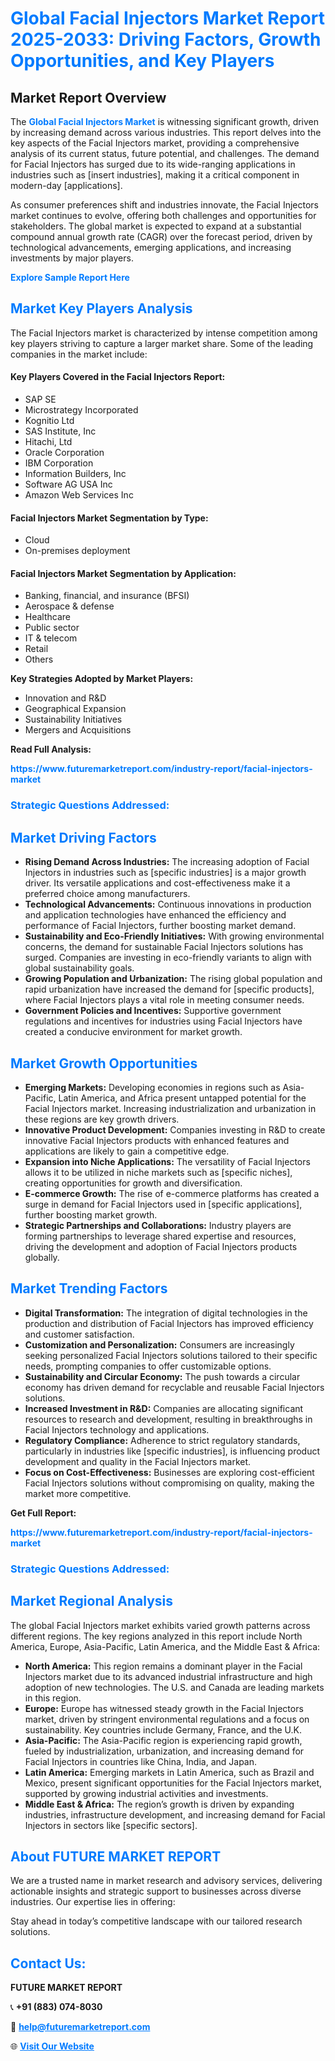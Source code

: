 <h1 style="color: #007BFF;">Global Facial Injectors Market Report 2025-2033: Driving Factors, Growth Opportunities, and Key Players</h1>

<section id="overview">
<h2>Market Report Overview</h2>
<p>The <a href="https://www.futuremarketreport.com/industry-report/facial-injectors-market" style="color: #007BFF; text-decoration: none;"><strong>Global Facial Injectors Market</strong></a> is witnessing significant growth, driven by increasing demand across various industries. This report delves into the key aspects of the Facial Injectors market, providing a comprehensive analysis of its current status, future potential, and challenges. The demand for Facial Injectors has surged due to its wide-ranging applications in industries such as [insert industries], making it a critical component in modern-day [applications].</p>
<p>As consumer preferences shift and industries innovate, the Facial Injectors market continues to evolve, offering both challenges and opportunities for stakeholders. The global market is expected to expand at a substantial compound annual growth rate (CAGR) over the forecast period, driven by technological advancements, emerging applications, and increasing investments by major players.</p>
</section>

<section id="overview">
<p><a href="https://www.futuremarketreport.com/request-sample/reportId=37590" style="color: #007BFF; text-decoration: none;"><strong>Explore Sample Report Here</strong></a></p>
</section>

<section id="key-players">
<h2 style="color: #007BFF;">Market Key Players Analysis</h2>
<p>The Facial Injectors market is characterized by intense competition among key players striving to capture a larger market share. Some of the leading companies in the market include:</p>
<h4>Key Players Covered in the Facial Injectors Report:</h4>
<ul><li>SAP SE</li><li>Microstrategy Incorporated</li><li>Kognitio Ltd</li><li>SAS Institute, Inc</li><li>Hitachi, Ltd</li><li>Oracle Corporation</li><li>IBM Corporation</li><li>Information Builders, Inc</li><li>Software AG USA Inc</li><li>Amazon Web Services Inc</li></ul>
<h4>Facial Injectors Market Segmentation by Type:</h4>
<ul><li>Cloud</li><li>On-premises deployment</li></ul>

<h4>Facial Injectors Market Segmentation by Application:</h4>
<ul><li>Banking, financial, and insurance (BFSI)</li><li>Aerospace &amp; defense</li><li>Healthcare</li><li>Public sector</li><li>IT &amp; telecom</li><li>Retail</li><li>Others</li></ul>
<p><strong>Key Strategies Adopted by Market Players:</strong></p>
<ul>
<li>Innovation and R&D</li>
<li>Geographical Expansion</li>
<li>Sustainability Initiatives</li>
<li>Mergers and Acquisitions</li>
</ul>
</section>

<section>
<p><strong>Read Full Analysis: </strong></p><a href="https://www.futuremarketreport.com/industry-report/facial-injectors-market" style="color: #007BFF; text-decoration: none;"><strong>https://www.futuremarketreport.com/industry-report/facial-injectors-market</strong></a>
<h3 style="color: #007BFF;">Strategic Questions Addressed:</h3>
</section>

<section id="driving-factors">
<h2 style="color: #007BFF;">Market Driving Factors</h2>
<ul>
<li><strong>Rising Demand Across Industries:</strong> The increasing adoption of Facial Injectors in industries such as [specific industries] is a major growth driver. Its versatile applications and cost-effectiveness make it a preferred choice among manufacturers.</li>
<li><strong>Technological Advancements:</strong> Continuous innovations in production and application technologies have enhanced the efficiency and performance of Facial Injectors, further boosting market demand.</li>
<li><strong>Sustainability and Eco-Friendly Initiatives:</strong> With growing environmental concerns, the demand for sustainable Facial Injectors solutions has surged. Companies are investing in eco-friendly variants to align with global sustainability goals.</li>
<li><strong>Growing Population and Urbanization:</strong> The rising global population and rapid urbanization have increased the demand for [specific products], where Facial Injectors plays a vital role in meeting consumer needs.</li>
<li><strong>Government Policies and Incentives:</strong> Supportive government regulations and incentives for industries using Facial Injectors have created a conducive environment for market growth.</li>
</ul>
</section>

<section id="growth-opportunities">
<h2 style="color: #007BFF;">Market Growth Opportunities</h2>
<ul>
<li><strong>Emerging Markets:</strong> Developing economies in regions such as Asia-Pacific, Latin America, and Africa present untapped potential for the Facial Injectors market. Increasing industrialization and urbanization in these regions are key growth drivers.</li>
<li><strong>Innovative Product Development:</strong> Companies investing in R&D to create innovative Facial Injectors products with enhanced features and applications are likely to gain a competitive edge.</li>
<li><strong>Expansion into Niche Applications:</strong> The versatility of Facial Injectors allows it to be utilized in niche markets such as [specific niches], creating opportunities for growth and diversification.</li>
<li><strong>E-commerce Growth:</strong> The rise of e-commerce platforms has created a surge in demand for Facial Injectors used in [specific applications], further boosting market growth.</li>
<li><strong>Strategic Partnerships and Collaborations:</strong> Industry players are forming partnerships to leverage shared expertise and resources, driving the development and adoption of Facial Injectors products globally.</li>
</ul>
</section>

<section id="trending-factors">
<h2 style="color: #007BFF;">Market Trending Factors</h2>
<ul>
<li><strong>Digital Transformation:</strong> The integration of digital technologies in the production and distribution of Facial Injectors has improved efficiency and customer satisfaction.</li>
<li><strong>Customization and Personalization:</strong> Consumers are increasingly seeking personalized Facial Injectors solutions tailored to their specific needs, prompting companies to offer customizable options.</li>
<li><strong>Sustainability and Circular Economy:</strong> The push towards a circular economy has driven demand for recyclable and reusable Facial Injectors solutions.</li>
<li><strong>Increased Investment in R&D:</strong> Companies are allocating significant resources to research and development, resulting in breakthroughs in Facial Injectors technology and applications.</li>
<li><strong>Regulatory Compliance:</strong> Adherence to strict regulatory standards, particularly in industries like [specific industries], is influencing product development and quality in the Facial Injectors market.</li>
<li><strong>Focus on Cost-Effectiveness:</strong> Businesses are exploring cost-efficient Facial Injectors solutions without compromising on quality, making the market more competitive.</li>
</ul>
</section>

<section>
<p><strong>Get Full Report: </strong></p><a href="https://www.futuremarketreport.com/industry-report/facial-injectors-market" style="color: #007BFF; text-decoration: none;"><strong>https://www.futuremarketreport.com/industry-report/facial-injectors-market</strong></a>
<h3 style="color: #007BFF;">Strategic Questions Addressed:</h3>
</section>


<section id="regional-analysis">
<h2 style="color: #007BFF;">Market Regional Analysis</h2>
<p>The global Facial Injectors market exhibits varied growth patterns across different regions. The key regions analyzed in this report include North America, Europe, Asia-Pacific, Latin America, and the Middle East & Africa:</p>
<ul>
<li><strong>North America:</strong> This region remains a dominant player in the Facial Injectors market due to its advanced industrial infrastructure and high adoption of new technologies. The U.S. and Canada are leading markets in this region.</li>
<li><strong>Europe:</strong> Europe has witnessed steady growth in the Facial Injectors market, driven by stringent environmental regulations and a focus on sustainability. Key countries include Germany, France, and the U.K.</li>
<li><strong>Asia-Pacific:</strong> The Asia-Pacific region is experiencing rapid growth, fueled by industrialization, urbanization, and increasing demand for Facial Injectors in countries like China, India, and Japan.</li>
<li><strong>Latin America:</strong> Emerging markets in Latin America, such as Brazil and Mexico, present significant opportunities for the Facial Injectors market, supported by growing industrial activities and investments.</li>
<li><strong>Middle East & Africa:</strong> The region’s growth is driven by expanding industries, infrastructure development, and increasing demand for Facial Injectors in sectors like [specific sectors].</li>
</ul>
</section>

<footer>
<h2 style="color: #007BFF;">About FUTURE MARKET REPORT</h2>
<p>We are a trusted name in market research and advisory services, delivering actionable insights and strategic support to businesses across diverse industries. Our expertise lies in offering:</p>

<p>Stay ahead in today’s competitive landscape with our tailored research solutions.</p>

<h2 style="color: #007BFF;">Contact Us:</h2>
<p><strong>FUTURE MARKET REPORT</strong></p>
<p>📞 <strong>+91 (883) 074-8030</strong></p>
<p>📧 <strong><a href="mailto:help@futuremarketreport.com" style="color: #007BFF;">help@futuremarketreport.com</a></strong></p>
<p>🌐 <strong><a href="https://www.futuremarketreport.com/" style="color: #007BFF;">Visit Our Website</a></strong></p>
</footer>
